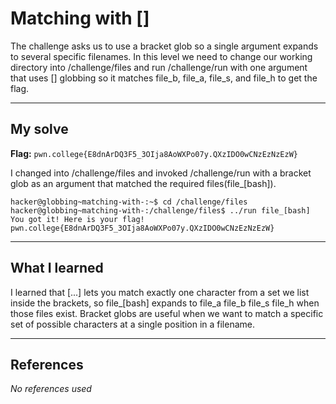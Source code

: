 # Matching with []
The challenge asks us to use a bracket glob so a single argument expands to several specific filenames. In this level we need to change our working directory into /challenge/files and run /challenge/run with one argument that uses [] globbing so it matches file_b, file_a, file_s, and file_h to get the flag.

***

## My solve
**Flag:** `pwn.college{E8dnArDQ3F5_3OIja8AoWXPo07y.QXzIDO0wCNzEzNzEzW}`

I changed into /challenge/files and invoked /challenge/run with a bracket glob as an argument that matched the required files(file_[bash]).
```
hacker@globbing~matching-with-:~$ cd /challenge/files
hacker@globbing~matching-with-:/challenge/files$ ../run file_[bash]
You got it! Here is your flag!
pwn.college{E8dnArDQ3F5_3OIja8AoWXPo07y.QXzIDO0wCNzEzNzEzW}
```

***

## What I learned
I learned that [...] lets you match exactly one character from a set we list inside the brackets, so file_[bash] expands to file_a file_b file_s file_h when those files exist. Bracket globs are useful when we want to match a specific set of possible characters at a single position in a filename.

***

## References 
*No references used*